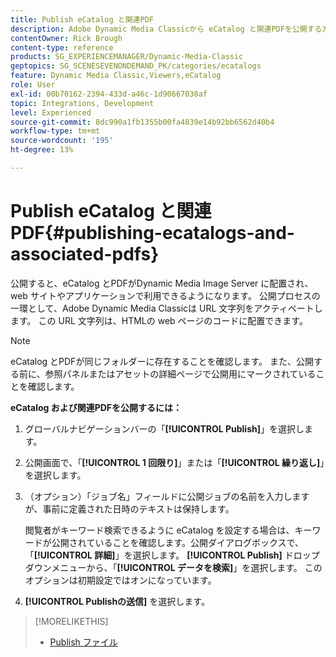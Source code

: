 ```yaml
---
title: Publish eCatalog と関連PDF
description: Adobe Dynamic Media Classicから eCatalog と関連PDFを公開する方法を説明します。
contentOwner: Rick Brough
content-type: reference
products: SG_EXPERIENCEMANAGER/Dynamic-Media-Classic
geptopics: SG_SCENESEVENONDEMAND_PK/categories/ecatalogs
feature: Dynamic Media Classic,Viewers,eCatalog
role: User
exl-id: 00b70162-2394-433d-a46c-1d90667030af
topic: Integrations, Development
level: Experienced
source-git-commit: 8dc990a1fb1355b00fa4839e14b92bb6562d40b4
workflow-type: tm+mt
source-wordcount: '195'
ht-degree: 13%

---
```


# Publish eCatalog と関連PDF{#publishing-ecatalogs-and-associated-pdfs}

公開すると、eCatalog とPDFがDynamic Media Image Server に配置され、web サイトやアプリケーションで利用できるようになります。 公開プロセスの一環として、Adobe Dynamic Media Classicは URL 文字列をアクティベートします。 この URL 文字列は、HTMLの web ページのコードに配置できます。

>[!NOTE]
>
>eCatalog とPDFが同じフォルダーに存在することを確認します。 また、公開する前に、参照パネルまたはアセットの詳細ページで公開用にマークされていることを確認します。

**eCatalog および関連PDFを公開するには：**

1. グローバルナビゲーションバーの「**[!UICONTROL Publish]**」を選択します。
1. 公開画面で、「**[!UICONTROL 1 回限り]**」または「**[!UICONTROL 繰り返し]**」を選択します。
1. （オプション）「ジョブ名」フィールドに公開ジョブの名前を入力しますが、事前に定義された日時のテキストは保持します。

   閲覧者がキーワード検索できるように eCatalog を設定する場合は、キーワードが公開されていることを確認します。公開ダイアログボックスで、「**[!UICONTROL 詳細]**」を選択します。 **[!UICONTROL Publish]** ドロップダウンメニューから、「**[!UICONTROL データを検索]**」を選択します。 このオプションは初期設定ではオンになっています。

1. **[!UICONTROL Publishの送信]** を選択します。

>[!MORELIKETHIS]
>
>* [Publish ファイル ](publishing-files.md)
